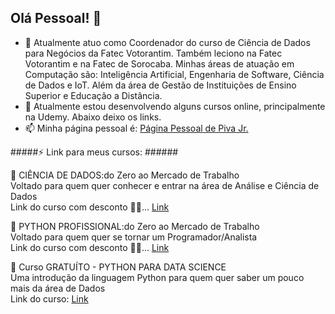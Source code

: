 ## Olá Pessoal! 👋

- 🔭 Atualmente atuo como Coordenador do curso de Ciência de Dados para Negócios da Fatec Votorantim. Também leciono na Fatec Votorantim e na Fatec de Sorocaba. Minhas áreas de atuação em Computação são: Inteligência Artificial, Engenharia de Software, Ciência de Dados e IoT.  Além da área de Gestão de Instituições de Ensino Superior e Educação a Distância.
- 🌱 Atualmente estou desenvolvendo alguns cursos online, principalmente na Udemy. Abaixo deixo os links.
- 📫 Minha página pessoal é: [Página Pessoal de Piva Jr.](https://piva.pro.br)

#####⚡ Link para meus cursos:  ###### 

🎁 CIÊNCIA DE DADOS:do Zero ao Mercado de Trabalho  
Voltado para quem quer conhecer e entrar na área de Análise e Ciência de Dados  
Link do curso com desconto 🚀💲... [Link](https://www.udemy.com/course/ciencia_de_dados/)  

🎁 PYTHON PROFISSIONAL:do Zero ao Mercado de Trabalho  
Voltado para quem quer se tornar um Programador/Analista  
Link do curso com desconto 🚀💲... [Link](https://www.udemy.com/course/python-profissional/)  

🎁 Curso GRATUÍTO - PYTHON PARA DATA SCIENCE  
Uma introdução da linguagem Python para quem quer saber um pouco mais da área de Dados  
Link do curso: [Link](https://www.udemy.com/course/python-para-data-science-parte1/)  
